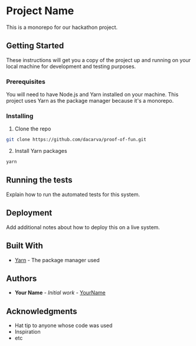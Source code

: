 # Project Name

This is a monorepo for our hackathon project. 

## Getting Started

These instructions will get you a copy of the project up and running on your local machine for development and testing purposes.

### Prerequisites

You will need to have Node.js and Yarn installed on your machine. This project uses Yarn as the package manager because it's a monorepo.

### Installing

1. Clone the repo
```bash
git clone https://github.com/dacarva/proof-of-fun.git
```
2. Install Yarn packages
   
```bash
yarn
```

## Running the tests

Explain how to run the automated tests for this system.

## Deployment

Add additional notes about how to deploy this on a live system.

## Built With

* [Yarn](https://yarnpkg.com/) - The package manager used

## Authors

* **Your Name** - *Initial work* - [YourName](https://github.com/yourusername)

## Acknowledgments

* Hat tip to anyone whose code was used
* Inspiration
* etc